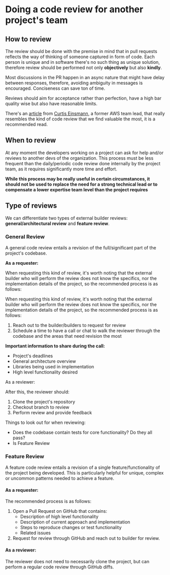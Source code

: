 # Doing a code review for another project's team

## How to review

The review should be done with the premise in mind that in pull requests reflects the way of thinking of someone captured in form of code. Each person is unique and in software there's no such thing as unique solution, therefore review should be performed not only **objectively** but also **kindly**.

Most discussions in the PR happen in an async nature that might have delay between responses, therefore, avoiding ambiguity in messages is encouraged. Conciseness can save ton of time.

Reviews should aim for acceptance rather than perfection, have a high bar quality wise but also have reasonable limits.

There's an [article](https://curtiseinsmann.medium.com/ive-code-reviewed-over-750-pull-requests-at-amazon-here-s-my-exact-thought-process-cec7c942a3a4) from [Curtis Einsmann](https://twitter.com/curtiseinsmann), a former AWS team lead, that really resembles the kind of code review that we find valuable the most, it is a recommended read.

## When to review

At any moment the developers working on a project can ask for help and/or reviews to another devs of the organization. This process must be less frequent than the daily/periodic code review done internally by the project team, as it requires significantly more time and effort.

**While this process may be really useful in certain circumstances, it should not be used to replace the need for a strong technical lead or to compensate a lower expertise team level than the project requires**

## **Type of reviews**

We can differentiate two types of external builder reviews: **general/architectural review** and **feature review**.

### General Review

A general code review entails a revision of the full/significant part of the project's codebase. 

**As a requester:**

When requesting this kind of review, it's worth noting that the external builder who will perform the review does not know the specifics, nor the implementation details of the project, so the recommended process is as follows:

When requesting this kind of review, it's worth noting that the external builder who will perform the review does not know the specifics, nor the implementation details of the project, so the recommended process is as follows:

1. Reach out to the builder/builders to request for review
2. Schedule a time to have a call or chat to walk the reviewer through the codebase and the areas that need revision the most

**Important information to share during the call:**

* Project's deadlines
* General architecture overview
* Libraries being used in implementation
* High level functionality desired

As a reviewer:

After this, the reviewer should:

1. Clone the project's repository
2. Checkout branch to review
3. Perform review and provide feedback

Things to look out for when reviewing:

* Does the codebase contain tests for core functionality? Do they all pass?
* Is Feature Review

### Feature Review

A feature code review entails a revision of a single feature/functionality of the project being developed. This is particularly helpful for unique, complex or uncommon patterns needed to achieve a feature.

#### As a requester:

The recommended process is as follows:

1. Open a Pull Request on GitHub that contains:
   * Description of high level functionality
   * Description of current approach and implementation
   * Steps to reproduce changes or test functionality
   * Related issues
2. Request for review through GitHub and reach out to builder for review.

#### As a reviewer:

The reviewer does not need to necessarily clone the project, but can perform a regular code review through GitHub diffs.

